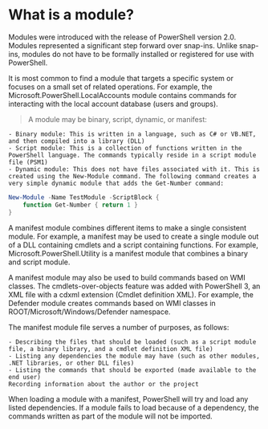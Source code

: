 # What is a module?
Modules were introduced with the release of PowerShell version 2.0. Modules represented a significant step forward over snap-ins. Unlike snap-ins, modules do not have to be formally installed or registered for use with PowerShell.

It is most common to find a module that targets a specific system or focuses on a small set of related operations. For example, the Microsoft.PowerShell.LocalAccounts module contains commands for interacting with the local account database (users and groups).

> A module may be binary, script, dynamic, or manifest:
```
- Binary module: This is written in a language, such as C# or VB.NET, and then compiled into a library (DLL)
- Script module: This is a collection of functions written in the PowerShell language. The commands typically reside in a script module file (PSM1)
- Dynamic module: This does not have files associated with it. This is created using the New-Module command. The following command creates a very simple dynamic module that adds the Get-Number command:
```
```powershell
New-Module -Name TestModule -ScriptBlock { 
    function Get-Number { return 1 } 
} 
```
A manifest module combines different items to make a single consistent module. For example, a manifest may be used to create a single module out of a DLL containing cmdlets and a script containing functions. For example, Microsoft.PowerShell.Utility is a manifest module that combines a binary and script module.

A manifest module may also be used to build commands based on WMI classes. The cmdlets-over-objects feature was added with PowerShell 3, an XML file with a cdxml extension (Cmdlet definition XML). For example, the Defender module creates commands based on WMI classes in ROOT/Microsoft/Windows/Defender namespace.

The manifest module file serves a number of purposes, as follows:
```
- Describing the files that should be loaded (such as a script module file, a binary library, and a cmdlet definition XML file)
- Listing any dependencies the module may have (such as other modules, .NET libraries, or other DLL files)
- Listing the commands that should be exported (made available to the end user)
Recording information about the author or the project
```
When loading a module with a manifest, PowerShell will try and load any listed dependencies. If a module fails to load because of a dependency, the commands written as part of the module will not be imported.
